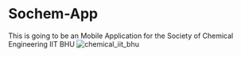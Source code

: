 # Sochem-App
This is going to be an Mobile Application for the Society of Chemical Engineering IIT BHU
![chemical_iit_bhu](https://user-images.githubusercontent.com/64087572/132118313-6147350f-f189-4f7f-8eb7-b48569fe0785.jpg)

